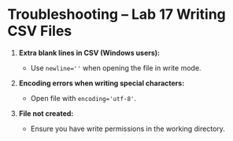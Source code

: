 # Troubleshooting – Lab 17 Writing CSV Files

1. **Extra blank lines in CSV (Windows users):**
   - Use `newline=''` when opening the file in write mode.

2. **Encoding errors when writing special characters:**
   - Open file with `encoding='utf-8'`.

3. **File not created:**
   - Ensure you have write permissions in the working directory.
